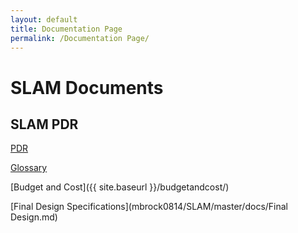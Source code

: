 ```yaml
---
layout: default
title: Documentation Page
permalink: /Documentation Page/
---
```


# SLAM Documents

## SLAM PDR
[PDR](https://drive.google.com/drive/folders/0BxrVeIWzbuKSY0xPRUtuOEdDdU0?usp=sharing)

[Glossary](SLAM/master/docs/Glossary.)

[Budget and Cost]({{ site.baseurl }}/budgetandcost/)

[Final Design Specifications](mbrock0814/SLAM/master/docs/Final Design.md)



